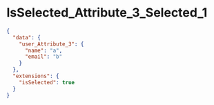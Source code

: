 # IsSelected_Attribute_3_Selected_1

```json
{
  "data": {
    "user_Attribute_3": {
      "name": "a",
      "email": "b"
    }
  },
  "extensions": {
    "isSelected": true
  }
}
```
